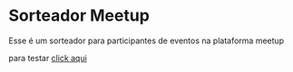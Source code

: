 # Sorteador Meetup

Esse é um sorteador para participantes de eventos na plataforma meetup

para testar [click aqui](https://felipe-soren.github.io/sorteador)
